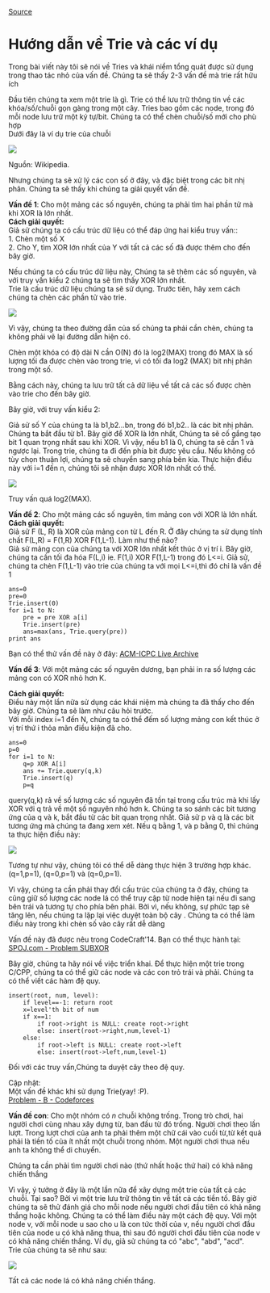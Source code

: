 
[Source](https://threads-iiith.quora.com/Tutorial-on-Trie-and-example-problems "Permalink to Tutorial on Trie and example problems - Threads @ IIIT Hyderabad")

# Hướng dẫn về Trie và các ví dụ

Trong bài viết này tôi sẽ nói về Tries và khái niểm tổng quát được sử dụng trong thao tác nhỏ của vấn đề. Chúng ta sẽ thấy 2-3 vấn đề mà trie rất hữu ích

Đầu tiên chúng ta xem một trie là gì. Trie có thể lưu trữ thông tin về các khóa/số/chuỗi gọn gàng trong một cây.
Tries bao gồm các node, trong đó mỗi node lưu trữ một ký tự/bit. Chúng ta có thể chèn chuỗi/số mới cho phù hợp  
Dưới đây là ví dụ trie của chuỗi

![][1]

  
Nguồn: Wikipedia.

Nhưng chúng ta sẽ xử lý các con số ở đây, và đặc biệt trong các bit nhị phân. Chúng ta sẽ thấy khi chúng ta giải quyết vấn đề.

**Vấn đề 1**: Cho một mảng các số nguyên, chúng ta phải tìm hai phần tử mà khi XOR là lớn nhất.  
**Cách giải quyết:**  
Giả sử chúng ta có cấu trúc dữ liệu có thể đáp ứng hai kiểu truy vấn::  
1\. Chèn một số X  
2\. Cho Y, tìm XOR lớn nhất của Y với tất cả các số đã được thêm cho đến bây giờ.

Nếu chúng ta có cấu trúc dữ liệu này, Chúng ta sẽ thêm các số nguyên, và với truy vấn kiểu 2 chúng ta sẽ tìm thấy XOR lớn nhất.  
Trie là cấu trúc dữ liệu chúng ta sẽ sử dụng. Trước tiên, hãy xem cách chúng ta chèn các phần tử vào trie.

![][2]

  
Vì vậy, chúng ta theo đường dẫn của số chúng ta phải cần chèn, chúng ta không phải vẽ lại đường dẫn hiện có.

Chèn một khóa có độ dài N cần O(N) đó là log2(MAX) trong đó MAX là số lượng tối đa được chèn vào trong trie, vì có tối đa log2 (MAX) bit nhị phân trong một số.

Bằng cách này, chúng ta lưu trữ tất cả dữ liệu về tất cả các số được chèn vào trie cho đến bây giờ.

Bây giờ, với truy vấn kiểu 2:  

Giả sử số Y của chúng ta là b1,b2...bn, trong đó b1,b2.. là các bit nhị phân. Chúng ta bắt đầu từ b1. Bây giờ để XOR là lớn nhất, Chúng ta sẽ cố gắng tạo bit 1 quan trọng nhất sau khi XOR. Vì vậy, nếu b1 là 0, chúng ta sẽ cần 1 và ngược lại. Trong trie, chúng ta đi đến phía bit được yêu cầu. Nếu không có tùy chọn thuận lợi, chúng ta sẽ chuyển sang phía bên kia. Thực hiện điều này với i=1 đến n, chúng tôi sẽ nhận được XOR lớn nhất có thể.

![][3]

Truy vấn quá log2(MAX).

**Vấn đề 2**: Cho một mảng các số nguyên, tìm mảng con với XOR là lớn nhất.  
**Cách giải quyết:**  
Giả sử F (L, R) là XOR của mảng con từ L đến R. 
Ở đây chúng ta sử dụng tính chất F(L,R) = F(1,R) XOR F(1,L-1). Làm như thế nào?  
Giả sử mảng con của chúng ta với XOR lớn nhất kết thúc ở vị trí i. Bây giờ, chúng ta cần tối đa hóa F(L,i) ie. F(1,i) XOR F(1,L-1) trong đó L<=i. Giả sử, chúng ta chèn F(1,L-1) vào trie của chúng ta với mọi L<=i,thì đó chỉ là vấn đề 1
    
    
    ans=0
    pre=0
    Trie.insert(0)
    for i=1 to N:
        pre = pre XOR a[i]
        Trie.insert(pre)
        ans=max(ans, Trie.query(pre))
    print ans
    

Bạn có thể thử vấn đề này ở đây: [ACM-ICPC Live Archive][4]

**Vấn đề 3**: Với một mảng các số nguyên dương, bạn phải in ra số lượng các mảng con có XOR nhỏ hơn K.

**Cách giải quyết:**  
Điều này một lần nữa sử dụng các khái niệm mà chúng ta đã thấy cho đến bây giờ. Chúng ta sẽ làm như câu hỏi trước.  
Với mỗi index i=1 đến N, chúng ta có thể đếm số lượng mảng con kết thúc ở vị trí thứ i thỏa mãn điều kiện đã cho.

    
    
    ans=0
    p=0
    for i=1 to N:
        q=p XOR A[i]
        ans += Trie.query(q,k)
        Trie.insert(q)
        p=q
    

  
query(q,k) rả về số lượng các số nguyên đã tồn tại trong cấu trúc mà khi lấy XOR với q trả về một số nguyên nhỏ hơn k.
Chúng ta so sánh các bit tương ứng của q và k, bắt đầu từ các bit quan trọng nhất. Giả sử p và q là các bit tương ứng mà chúng ta đang xem xét.
Nếu q bằng 1, và p bằng 0, thì chúng ta thực hiện điều này:  

![][5]

Tương tự như vậy, chúng tôi có thể dễ dàng thực hiện 3 trường hợp khác. (q=1,p=1), (q=0,p=1) và (q=0,p=1).

Vì vậy, chúng ta cần phải thay đổi cấu trúc của chúng ta ở đây, chúng ta cũng giữ số lượng các node lá có thể truy cập từ node hiện tại nếu đi sang bên trái và tương tự cho phía bên phải. Bởi vì, nếu không, sự phức tạp sẽ tăng lên, nếu chúng ta lặp lại việc duyệt toàn bộ cây . Chúng ta có thể làm điều này trong khi chèn số vào cây rất dễ dàng

Vấn đề này đã được nêu trong CodeCraft'14. Bạn có thể thực hành tại: [SPOJ.com - Problem SUBXOR][6]

Bây giờ, chúng ta hãy nói về việc triển khai. 
Để thực hiện một trie trong C/CPP, chúng ta có thể giữ các node và các con trỏ trái và phải. Chúng ta có thể viết các hàm đệ quy. 

    
    
    insert(root, num, level):
        if level==-1: return root
        x=level'th bit of num
        if x==1:
            if root->right is NULL: create root->right
            else: insert(root->right,num,level-1)
        else:
            if root->left is NULL: create root->left
            else: insert(root->left,num,level-1)
    

  
Đối với các truy vấn,Chúng ta duyệt cây theo đệ quy.

Cập nhật:  
Một vấn đề khác khi sử dụng Trie(yay! :P).  
[Problem - B - Codeforces][7]

**Vấn đề con**: Cho một nhóm có _n_ chuỗi không trống. Trong trò chơi, hai người chơi cùng nhau xây dựng từ, ban đầu từ đó trống. Người chơi theo lần lượt. Trong lượt chơi của anh ta phải thêm một chữ cái vào cuối từ,từ kết quả phải là tiền tố của ít nhất một chuỗi trong nhóm. Một người chơi thua nếu anh ta không thể di chuyển.

Chúng ta cần phải tìm người chơi nào (thứ nhất hoặc thứ hai) có khả năng chiến thắng

Vì vậy, ý tưởng ở đây là một lần nữa để xây dựng một trie của tất cả các chuỗi. Tại sao? Bởi vì một trie lưu trữ thông tin về tất cả các tiền tố.
Bây giờ chúng ta sẽ thử đánh giá cho mỗi node nếu người chơi đầu tiên có khả năng thắng hoặc không.  Chúng ta có thể làm điều này một cách đệ quy. Với một node v, với mỗi node u sao cho u là con tức thời của v, nếu người chơi đầu tiên của node u có khả năng thua, thì sau đó người chơi đầu tiên của node v có khả năng chiến thắng.
Ví dụ, giả sử chúng ta có "abc", "abd", "acd".  
Trie của chúng ta sẽ như sau:

![][8]

  
Tất cả các node lá có khả năng chiến thắng.

[1]: https://qph.fs.quoracdn.net/main-qimg-aea28d9cd34aaf2d5783f4cd04e5abbd
[2]: https://qph.fs.quoracdn.net/main-qimg-388217a1992f1b2aac51e9917aa76d9c
[3]: https://qph.fs.quoracdn.net/main-qimg-e5d624e2cd693d713840a30ca9aaa461
[4]: https://icpcarchive.ecs.baylor.edu/index.php?Itemid=8&category=345&option=com_onlinejudge&page=show_problem&problem=2683
[5]: https://qph.fs.quoracdn.net/main-qimg-f24ea5ecf11805e7bcd82a48bb9cad25
[6]: http://www.spoj.com/problems/SUBXOR
[7]: http://codeforces.com/contest/455/problem/B
[8]: https://qph.fs.quoracdn.net/main-qimg-f81def67dffcc9e95306d65b27daa2f7-c

  
